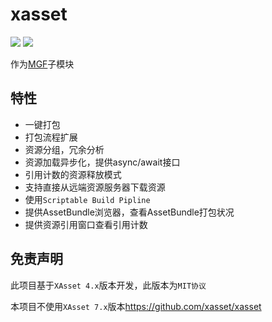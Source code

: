 # xasset

![](https://img.shields.io/badge/version-v0.1-green.svg)
![](https://img.shields.io/badge/license-MIT-blue.svg)

作为[MGF](https://github.com/Sarofc/com.saro.mgf)子模块

## 特性

- 一键打包
- 打包流程扩展
- 资源分组，冗余分析
- 资源加载异步化，提供async/await接口
- 引用计数的资源释放模式
- 支持直接从远端资源服务器下载资源
- 使用`Scriptable Build Pipline`
- 提供AssetBundle浏览器，查看AssetBundle打包状况
- 提供资源引用窗口查看引用计数

## 免责声明

此项目基于`XAsset 4.x`版本开发，此版本为`MIT协议`

本项目不使用`XAsset 7.x`版本<https://github.com/xasset/xasset>
